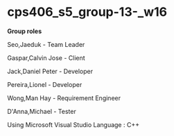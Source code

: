 # cps406_s5_group-13-_w16

**Group roles**

Seo,Jaeduk    - Team Leader

Gaspar,Calvin Jose    - Client

Jack,Daniel Peter     - Developer

Pereira,Lionel        - Developer

Wong,Man Hay          - Requirement Engineer

D'Anna,Michael        - Tester


Using Microsoft Visual Studio 
Language : C++
